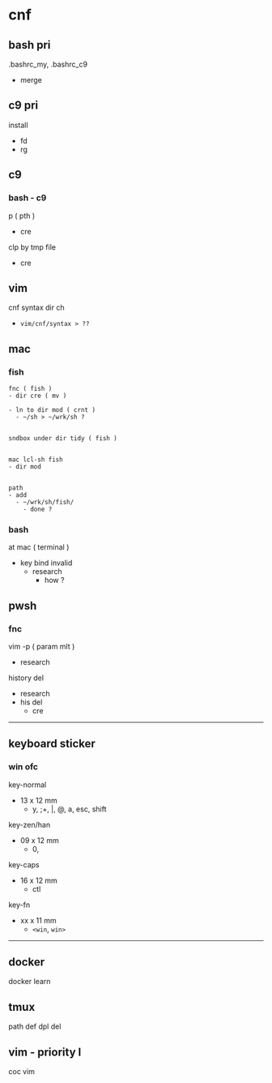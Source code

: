 
# cnf


## bash pri

.bashrc_my, .bashrc_c9
- merge


## c9 pri

install
- fd
- rg


## c9

### bash  -  c9

p ( pth )
- cre


clp by tmp file
- cre


## vim

cnf syntax dir ch
- `vim/cnf/syntax > ??`


## mac

### fish

```
fnc ( fish )
- dir cre ( mv )

- ln to dir mod ( crnt )
  - ~/sh > ~/wrk/sh ?


sndbox under dir tidy ( fish )


mac lcl-sh fish
- dir mod


path
- add
  - ~/wrk/sh/fish/
    - done ?
```


### bash

at mac ( terminal )

- key bind invalid
  - research
    - how ?


## pwsh

### fnc

vim -p ( param mlt )
- research


history del
- research
- his del
  - cre


---

## keyboard sticker

### win ofc

key-normal
- 13 x 12 mm
  - y, ;+, \|, @, a, esc, shift

key-zen/han
- 09 x 12 mm
  - 0,

key-caps
- 16 x 12 mm
  - ctl

key-fn
- xx x 11 mm
  - `<win`, `win>`


---

## docker

docker learn



## tmux

path def dpl del



## vim  -  priority l

coc vim



